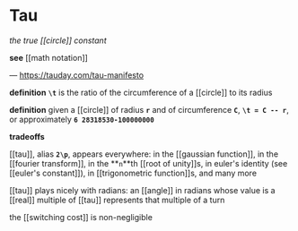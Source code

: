 # Tau

_the true [[circle]] constant_

**see** [[math notation]]

&mdash; <https://tauday.com/tau-manifesto>

**definition** **`\t`** is the ratio of the circumference of a [[circle]] to its radius

**definition** given a [[circle]] of radius **`r`** and of circumference **`C`**, **`\t = C -- r`**, or approximately **`6 28318530-100000000`**

**tradeoffs**

[[tau]], alias **`2\p`**, appears everywhere: in the [[gaussian function]], in the [[fourier transform]], in the **`n`**th [[root of unity]]s, in euler's identity (see [[euler's constant]]), in [[trigonometric function]]s, and many more

[[tau]] plays nicely with radians: an [[angle]] in radians whose value is a [[real]] multiple of [[tau]] represents that multiple of a turn

the [[switching cost]] is non-negligible
